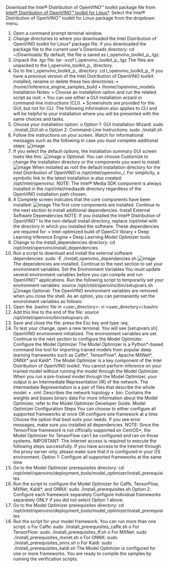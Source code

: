 Download the Intel® Distribution of OpenVINO™ toolkit package file from [Intel® Distribution of OpenVINO™ toolkit for Linux*]( https://software.intel.com/en-us/openvino-toolkit/choose-download). Select the Intel® Distribution of OpenVINO™ toolkit for Linux package from the dropdown menu.
1.	Open a command prompt terminal window.
2.	Change directories to where you downloaded the Intel Distribution of OpenVINO toolkit for Linux* package file.
If you downloaded the package file to the current user's Downloads directory:
cd ~/Downloads/
By default, the file is saved as l_openvino_toolkit_p_<version>.tgz.
3.	Unpack the .tgz file:
tar -xvzf l_openvino_toolkit_p_<version>.tgz
The files are unpacked to the l_openvino_toolkit_p_<version> directory.
4.	Go to the l_openvino_toolkit_p_<version> directory:
cd l_openvino_toolkit_p_<version>
If you have a previous version of the Intel Distribution of OpenVINO toolkit installed, rename or delete these two directories:
•	/home/<user>/inference_engine_samples_build
•	/home/<user>/openvino_models
Installation Notes:
•	Choose an installation option and run the related script as root.
•	You can use either a GUI installation wizard or command-line instructions (CLI).
•	Screenshots are provided for the GUI, but not for CLI. The following information also applies to CLI and will be helpful to your installation where you will be presented with the same choices and tasks.
1.	Choose your installation option:
o	Option 1: GUI Installation Wizard:
sudo ./install_GUI.sh
o	Option 2: Command-Line Instructions:
sudo ./install.sh
2.	Follow the instructions on your screen. Watch for informational messages such as the following in case you must complete additional steps: 
![image](https://github.com/ADVANTECH-EIoT/VEGA_Workshop/blob/master/photos/Linux-openvino-install-linux-01.png)
3.	If you select the default options, the Installation summary GUI screen looks like this: 
![image]( https://github.com/ADVANTECH-EIoT/VEGA_Workshop/blob/master/photos/Linux-openvino-install-linux-02.png)
o	Optional: You can choose Customize to change the installation directory or the components you want to install: 
![image]( https://github.com/ADVANTECH-EIoT/VEGA_Workshop/blob/master/photos/Linux-openvino-install-linux-03.png)
 When installed as root the default installation directory for the Intel Distribution of OpenVINO is /opt/intel/openvino_<version>/.
For simplicity, a symbolic link to the latest installation is also created: /opt/intel/openvino/.
NOTE: The Intel® Media SDK component is always installed in the /opt/intel/mediasdk directory regardless of the OpenVINO installation path chosen.
4.	A Complete screen indicates that the core components have been installed:
![image](https://github.com/ADVANTECH-EIoT/VEGA_Workshop/blob/master/photos/Linux-openvino-install-linux-04.png)
The first core components are installed. Continue to the next section to install additional dependencies.
Install External Software Dependencies
NOTE: If you installed the Intel® Distribution of OpenVINO™ to the non-default install directory, replace /opt/intel with the directory in which you installed the software.
These dependencies are required for:
•	Intel-optimized build of OpenCV library
•	Deep Learning Inference Engine
•	Deep Learning Model Optimizer tools
1.	Change to the install_dependencies directory:
cd /opt/intel/openvino/install_dependencies
2.	Run a script to download and install the external software dependencies:
sudo -E ./install_openvino_dependencies.sh
![image](https://github.com/ADVANTECH-EIoT/VEGA_Workshop/blob/master/photos/Ubuntu_install_4.jpg)
The dependencies are installed. Continue to the next section to set your environment variables.
Set the Environment Variables
You must update several environment variables before you can compile and run OpenVINO™ applications. Run the following script to temporarily set your environment variables:
source /opt/intel/openvino/bin/setupvars.sh
![image](https://github.com/ADVANTECH-EIoT/VEGA_Workshop/blob/master/photos/Ubuntu_install_5.jpg)
Optional: The OpenVINO environment variables are removed when you close the shell. As an option, you can permanently set the environment variables as follows:
1.	Open the .bashrc file in <user_directory>:
vi <user_directory>/.bashrc
2.	Add this line to the end of the file:
source /opt/intel/openvino/bin/setupvars.sh
3.	Save and close the file: press the Esc key and type :wq.
4.	To test your change, open a new terminal. You will see [setupvars.sh] OpenVINO environment initialized.
The environment variables are set. Continue to the next section to configure the Model Optimizer.
Configure the Model Optimizer
The Model Optimizer is a Python*-based command line tool for importing trained models from popular deep learning frameworks such as Caffe*, TensorFlow*, Apache MXNet*, ONNX* and Kaldi*.
The Model Optimizer is a key component of the Intel Distribution of OpenVINO toolkit. You cannot perform inference on your trained model without running the model through the Model Optimizer. When you run a pre-trained model through the Model Optimizer, your output is an Intermediate Representation (IR) of the network. The Intermediate Representation is a pair of files that describe the whole model:
•	.xml: Describes the network topology
•	.bin: Contains the weights and biases binary data
For more information about the Model Optimizer, refer to the Model Optimizer Developer Guide. 
Model Optimizer Configuration Steps
You can choose to either configure all supported frameworks at once OR configure one framework at a time. Choose the option that best suits your needs. If you see error messages, make sure you installed all dependencies.
NOTE: Since the TensorFlow framework is not officially supported on CentOS*, the Model Optimizer for TensorFlow can't be configured and ran on those systems.
IMPORTANT: The Internet access is required to execute the following steps successfully. If you have access to the Internet through the proxy server only, please make sure that it is configured in your OS environment.
Option 1: Configure all supported frameworks at the same time
1.	Go to the Model Optimizer prerequisites directory:
cd /opt/intel/openvino/deployment_tools/model_optimizer/install_prerequisites
2.	Run the script to configure the Model Optimizer for Caffe, TensorFlow, MXNet, Kaldi*, and ONNX:
sudo ./install_prerequisites.sh
Option 2: Configure each framework separately
Configure individual frameworks separately ONLY if you did not select Option 1 above.
1.	Go to the Model Optimizer prerequisites directory:
cd /opt/intel/openvino/deployment_tools/model_optimizer/install_prerequisites
2.	Run the script for your model framework. You can run more than one script:
o	For Caffe:
sudo ./install_prerequisites_caffe.sh
o	For TensorFlow:
sudo ./install_prerequisites_tf.sh
o	For MXNet:
sudo ./install_prerequisites_mxnet.sh
o	For ONNX:
sudo ./install_prerequisites_onnx.sh
o	For Kaldi:
sudo ./install_prerequisites_kaldi.sh
The Model Optimizer is configured for one or more frameworks.
You are ready to compile the samples by running the verification scripts.
